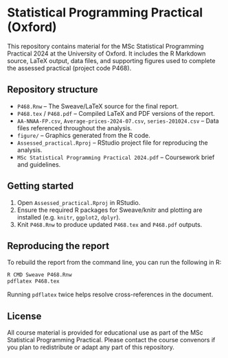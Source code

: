 # Statistical Programming Practical (Oxford)

This repository contains material for the MSc Statistical Programming Practical 2024 at the University of Oxford. It includes the R Markdown source, LaTeX output, data files, and supporting figures used to complete the assessed practical (project code P468).

## Repository structure

- `P468.Rnw` – The Sweave/LaTeX source for the final report.
- `P468.tex` / `P468.pdf` – Compiled LaTeX and PDF versions of the report.
- `AA-NNAA-FP.csv`, `Average-prices-2024-07.csv`, `series-201024.csv` – Data files referenced throughout the analysis.
- `figure/` – Graphics generated from the R code.
- `Assessed_practical.Rproj` – RStudio project file for reproducing the analysis.
- `MSc Statistical Programming Practical 2024.pdf` – Coursework brief and guidelines.

## Getting started

1. Open `Assessed_practical.Rproj` in RStudio.
2. Ensure the required R packages for Sweave/knitr and plotting are installed (e.g. `knitr`, `ggplot2`, `dplyr`).
3. Knit `P468.Rnw` to produce updated `P468.tex` and `P468.pdf` outputs.

## Reproducing the report

To rebuild the report from the command line, you can run the following in R:

```r
R CMD Sweave P468.Rnw
pdflatex P468.tex
```

Running `pdflatex` twice helps resolve cross-references in the document.

## License

All course material is provided for educational use as part of the MSc Statistical Programming Practical. Please contact the course convenors if you plan to redistribute or adapt any part of this repository.
